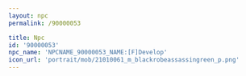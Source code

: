 ```yaml
---
layout: npc
permalink: /90000053

title: Npc
id: '90000053'
npc_name: 'NPCNAME_90000053_NAME:[F]Develop'
icon_url: 'portrait/mob/21010061_m_blackrobeassassingreen_p.png'
---
```

